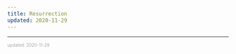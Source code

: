 ```yaml
---
title: Resurrection
updated: 2020-11-29
---
```


---

<sup><sub><font color="#a6a6a6">updated: 2020-11-29</font></sub></sup>
